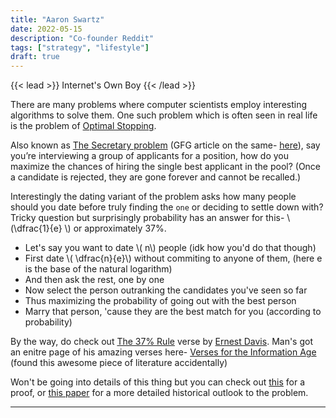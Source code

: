 ```yaml
---
title: "Aaron Swartz"
date: 2022-05-15
description: "Co-founder Reddit"
tags: ["strategy", "lifestyle"]
draft: true
---
```


{{< lead >}}
Internet's Own Boy
{{< /lead >}}

There are many problems where computer scientists employ interesting algorithms to solve them. One such problem which is often seen in real life is the problem of [Optimal Stopping](https://en.wikipedia.org/wiki/Optimal_stopping).

Also known as [The Secretary problem](https://en.wikipedia.org/wiki/Secretary_problem) (GFG article on the same- [here](https://www.geeksforgeeks.org/secretary-problem-optimal-stopping-problem/)), say you’re interviewing a group of applicants for a position, how do you maximize the chances of hiring the single best applicant in the pool? (Once a candidate is rejected, they are gone forever and cannot be recalled.)

Interestingly the dating variant of the problem asks how many people should you date before truly finding the `one` or deciding to settle down with? Tricky question but surprisingly probability has an answer for this- \\(\dfrac{1}{e} \\) or approximately 37%.

- Let's say you want to date \\( n\\) people (idk how you'd do that though)
- First date \\( \dfrac{n}{e}\\) without commiting to anyone of them, (here e is the base of the natural logarithm)
- And then ask the rest, one by one
- Now select the person outranking the candidates you've seen so far
- Thus maximizing the probability of going out with the best person
- Marry that person, 'cause they are the best match for you (according to probability)

By the way, do check out [The 37% Rule](https://cs.nyu.edu/~davise/Verses/ThirtySeven.html) verse by [Ernest Davis](https://cs.nyu.edu/~davise/). Man's got an enitre page of his amazing verses here- [Verses for the Information Age](https://cs.nyu.edu/~davise/Verses/) (found this awesome piece of literature accidentally)

Won't be going into details of this thing but you can check out [this](https://www.randomservices.org/random/urn/Secretary.html) for a proof, or [this paper](https://www2.math.upenn.edu/~ted/210F10/References/Secretary.pdf) for a more detailed historical outlook to the problem.

---
